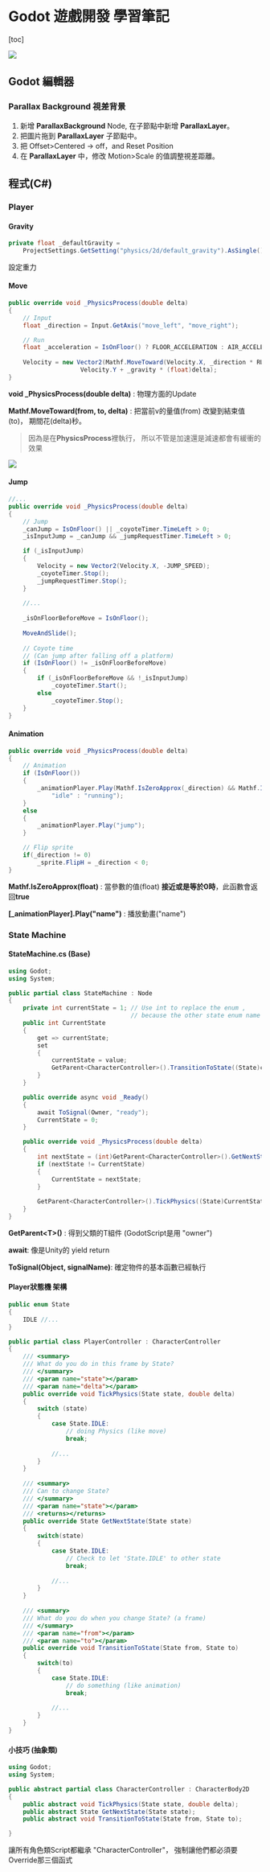 # Godot 遊戲開發 學習筆記

[toc]

![](https://hackmd.io/_uploads/ryWC5JQJa.png)
## Godot 編輯器

### Parallax Background 視差背景

1. 新增 **ParallaxBackground** Node, 在子節點中新增 **ParallaxLayer**。
2. 把圖片拖到 **ParallaxLayer** 子節點中。
3. 把 Offset>Centered -> off，and Reset Position
4. 在 **ParallaxLayer** 中，修改 Motion>Scale 的值調整視差距離。


## 程式(C#)

### Player

#### Gravity

```csharp
private float _defaultGravity = 
    ProjectSettings.GetSetting("physics/2d/default_gravity").AsSingle();
```
設定重力

#### Move

```csharp
public override void _PhysicsProcess(double delta)
{
    // Input
	float _direction = Input.GetAxis("move_left", "move_right");

    // Run
	float _acceleration = IsOnFloor() ? FLOOR_ACCELERATION : AIR_ACCELERATION;
		
	Velocity = new Vector2(Mathf.MoveToward(Velocity.X, _direction * RUN_SPEED, _acceleration * (float)delta),
			        Velocity.Y + _gravity * (float)delta);
}
```
**void _PhysicsProcess(double delta)** :
物理方面的Update

**Mathf.MoveToward(from, to, delta)** : 
把當前v的量值(from) 改變到結束值(to)， 期間花(delta)秒。
> 因為是在**PhysicsProcess**裡執行， 所以不管是加速還是減速都會有緩衝的效果

![](https://imgur.com/3YAr8zw.png)

#### Jump

```csharp
//...
public override void _PhysicsProcess(double delta)
{
    // Jump
    _canJump = IsOnFloor() || _coyoteTimer.TimeLeft > 0;
    _isInputJump = _canJump && _jumpRequestTimer.TimeLeft > 0;

    if (_isInputJump)
    {
        Velocity = new Vector2(Velocity.X, -JUMP_SPEED);
        _coyoteTimer.Stop();
        _jumpRequestTimer.Stop();
    }
    
    //...
    
    _isOnFloorBeforeMove = IsOnFloor();
		
    MoveAndSlide();
		
    // Coyote time 
    // (Can jump after falling off a platform)
    if (IsOnFloor() != _isOnFloorBeforeMove)
    {
        if (_isOnFloorBeforeMove && !_isInputJump)
            _coyoteTimer.Start();
        else
            _coyoteTimer.Stop();
    }
}	
```


#### Animation
```csharp
public override void _PhysicsProcess(double delta)
{
    // Animation
    if (IsOnFloor())
    {
        _animationPlayer.Play(Mathf.IsZeroApprox(_direction) && Mathf.IsZeroApprox(Velocity.X) ?
            "idle" : "running");
    }
    else
    {
        _animationPlayer.Play("jump");
    }

    // Flip sprite
    if(_direction != 0) 
        _sprite.FlipH = _direction < 0;
}
```
**Mathf.IsZeroApprox(float)** : 
當參數的值(float) **接近或是等於0時**，此函數會返回**true**

**[_animationPlayer].Play("name")** : 
播放動畫("name")


### State Machine


#### StateMachine.cs (Base)

```csharp
using Godot;
using System;

public partial class StateMachine : Node
{
    private int currentState = 1; // Use int to replace the enum ,
                                  // because the other state enum name is not different
    public int CurrentState
    {
        get => currentState;
        set
        {
            currentState = value;
            GetParent<CharacterController>().TransitionToState((State)currentState, (State)value);
        }
    }

    public override async void _Ready()
    {
        await ToSignal(Owner, "ready");
        CurrentState = 0;
    }

    public override void _PhysicsProcess(double delta)
    {
        int nextState = (int)GetParent<CharacterController>().GetNextState((State)CurrentState);
        if (nextState != CurrentState)
        {
            CurrentState = nextState;
        }
        
        GetParent<CharacterController>().TickPhysics((State)CurrentState, delta);
    }
}

```

**GetParent\<T\>()** :
得到父類的T組件 (GodotScript是用 "owner") 
    
**await**:
像是Unity的 yield return
    
**ToSignal(Object, signalName)**:
確定物件的基本函數已經執行

#### Player狀態機 架構
    
```csharp
public enum State
{
	IDLE //...
}

public partial class PlayerController : CharacterController
{
    /// <summary>
    /// What do you do in this frame by State?
    /// </summary>
    /// <param name="state"></param>
    /// <param name="delta"></param>
    public override void TickPhysics(State state, double delta)
    {
        switch (state)
        {
            case State.IDLE:
                // doing Physics (like move)
                break;
                
            //...
        }         
    }
    
    /// <summary>
    /// Can to change State?
    /// </summary>
    /// <param name="state"></param>
    /// <returns></returns>
    public override State GetNextState(State state)
    {
        switch(state)
        {
            case State.IDLE:
                // Check to let 'State.IDLE' to other state
                break;
            
            //...
        }
    }
    
    /// <summary>
    /// What do you do when you change State? (a frame)
    /// </summary>
    /// <param name="from"></param>
    /// <param name="to"></param>
    public override void TransitionToState(State from, State to)
    {
        switch(to)
        {
            case State.IDLE:
                // do something (like animation)
                break;
                
            //...
        }
    }
}
```

#### 小技巧 (抽象類)

```csharp
using Godot;
using System;

public abstract partial class CharacterController : CharacterBody2D
{
    public abstract void TickPhysics(State state, double delta);
    public abstract State GetNextState(State state);
    public abstract void TransitionToState(State from, State to);

}

```

讓所有角色類Script都繼承 "CharacterController"， 強制讓他們都必須要Override那三個函式
